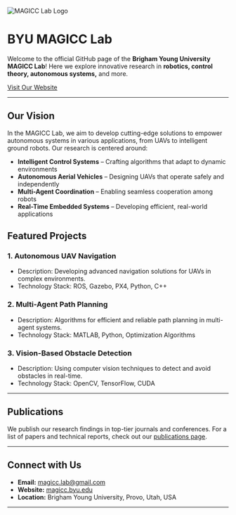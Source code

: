 ![MAGICC Lab Logo](https://brightspotcdn.byu.edu/33/d8/2c1ad51c4febb2e4e1951c973bca/logo.svg)

# BYU MAGICC Lab 

Welcome to the official GitHub page of the **Brigham Young University MAGICC Lab**! Here we explore innovative research in **robotics, control theory, autonomous systems,** and more.

[Visit Our Website](https://magicc.byu.edu/)

---

## Our Vision

In the MAGICC Lab, we aim to develop cutting-edge solutions to empower autonomous systems in various applications, from UAVs to intelligent ground robots. Our research is centered around:

- **Intelligent Control Systems** – Crafting algorithms that adapt to dynamic environments
- **Autonomous Aerial Vehicles** – Designing UAVs that operate safely and independently
- **Multi-Agent Coordination** – Enabling seamless cooperation among robots
- **Real-Time Embedded Systems** – Developing efficient, real-world applications

## Featured Projects

### 1. **Autonomous UAV Navigation**
   - Description: Developing advanced navigation solutions for UAVs in complex environments.
   - Technology Stack: ROS, Gazebo, PX4, Python, C++
   
### 2. **Multi-Agent Path Planning**
   - Description: Algorithms for efficient and reliable path planning in multi-agent systems.
   - Technology Stack: MATLAB, Python, Optimization Algorithms

### 3. **Vision-Based Obstacle Detection**
   - Description: Using computer vision techniques to detect and avoid obstacles in real-time.
   - Technology Stack: OpenCV, TensorFlow, CUDA

---

## Publications

We publish our research findings in top-tier journals and conferences. For a list of papers and technical reports, check out our [publications page](https://magicc.byu.edu/publications).

---

## Connect with Us

- **Email:** [magicc.lab@gmail.com](mailto:contact@magicc.lab@gmail.com)
- **Website:** [magicc.byu.edu](https://magicc.byu.edu/)
- **Location:** Brigham Young University, Provo, Utah, USA

---
